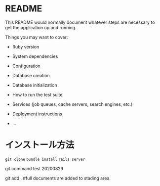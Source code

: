 # README

This README would normally document whatever steps are necessary to get the
application up and running.

Things you may want to cover:

* Ruby version

* System dependencies

* Configuration

* Database creation

* Database initialization

* How to run the test suite

* Services (job queues, cache servers, search engines, etc.)

* Deployment instructions

* ...

# インストール方法
``` git clone ```
``` bundle install ```
``` rails server ```

git command test 20200829

git add . #full documents are added to stading area.

